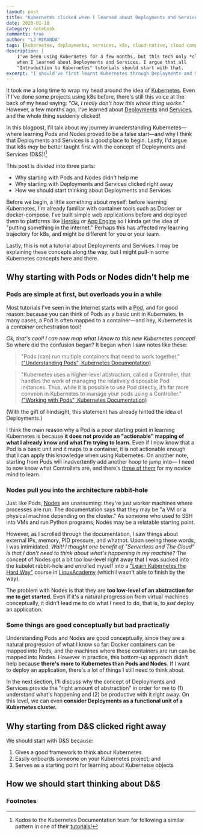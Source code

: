 ```yaml
---
layout: post
title: "Kubernetes clicked when I learned about Deployments and Services"
date: 2020-01-18
category: notebook
comments: true
author: "LJ MIRANDA"
tags: [kubernetes, deployments, services, k8s, cloud-native, cloud computing]
description: |
    I've been using Kubernetes for a few months, but this tech only *clicked*
    when I learned about Deployments and Services. I argue that all
    "Introduction to Kubernetes" tutorials should start with that.
excerpt: "I should've first learnt Kubernetes through Deployments and Services"
---
```



It took me a long time to wrap my head around the idea of
[Kubernetes](https://kubernetes.io/). Even if I've done some projects using k8s
before, there's still this voice at the back of my head saying: *"Ok, I really
don't how this whole thing works."* However, a few months ago, I've learned
about
[Deployments](https://kubernetes.io/docs/concepts/workloads/controllers/deployment/)
and
[Services](https://kubernetes.io/docs/concepts/services-networking/service/),
and the whole thing suddenly clicked!

In this blogpost, I'll talk about my journey in understanding Kubernetes&mdash;where
learning Pods and Nodes proved to be a false start&mdash;and why I think that
Deployments and Services is a good place to begin. Lastly, I'd argue that k8s
*may* be better taught first with the concept of Deployments and Services
(D&S)![^1] 


This post is divided into three parts:
- Why starting with Pods and Nodes didn't help me
- Why starting with Deployments and Services clicked right away
- How we should start thinking about Deployments and Services

Before we begin, a little something about myself: before learning Kubernetes,
I'm already familiar with container tools such as Docker or docker-compose.
I've built simple web applications before and deployed them to platforms like
[Heroku](https://www.heroku.com/) or [App Engine](https://cloud.google.com/appengine/) so I kinda get the idea of "putting something in the
internet." Perhaps this has affected my learning trajectory for k8s, and might
be different for you or your team.

Lastly, this is not a tutorial about Deployments and Services. I may be
explaining these concepts along the way, but I might pull-in some Kubernetes
concepts here and there.

## Why starting with Pods or Nodes didn't help me

### Pods are simple at first, but overloads you in a while

Most tutorials I've seen in the Internet starts with a
[Pod](https://kubernetes.io/docs/concepts/workloads/pods/pod/), and for good
reason: because you can think of Pods as a basic unit in Kubernetes. In many
cases, a Pod is often mapped to a container&mdash;and hey, Kubernetes is a
*container* orchestration tool! 

*Ok, that's cool! I can now map what I know to this new Kubernetes concept!* So
where did the confusion began? It began when I saw notes like these:

> "Pods (can) run multiple containers that need to work together." [("Understanding Pods", Kubernetes Documentation)](https://kubernetes.io/docs/concepts/workloads/pods/pod-overview/#understanding-pods)

<!-- Insert animation of "Ok sure, that's new I guess I can deal with that..." -->

> "Kubernetes uses a higher-level abstraction, called a Controller, that
> handles the work of managing the relatively disposable Pod instances. Thus,
> while it is possible to use Pod directly, it’s far more common in Kubernetes
> to manage your pods using a Controller." [("Working with Pods", Kubernetes
Documentation)](https://kubernetes.io/docs/concepts/workloads/pods/pod-overview/#working-with-pods)

<!-- Insert animation of "now I need to learn another concept just to apply
this new concept I've learned???" -->

(With the gift of hindsight, this statement has already hinted the
idea of Deployments.) 

I think the main reason why a Pod is a poor starting point in learning
Kubernetes is because **it does not provide an "actionable" mapping of what I
already know and what I'm trying to learn.** Even if I now know that a Pod is a
basic unit and it maps to a container, it is not actionable enough that I can
apply this knowledge when using Kubernetes. On another note, starting from Pods
will inadvertently add another hoop to jump into&mdash; I need to now know what
Controllers are, and there's [three of
them](https://kubernetes.io/docs/concepts/workloads/pods/pod-overview/#pods-and-controllers)
for my novice mind to learn.

### Nodes pull you into the architecture rabbit-hole

Just like Pods,
[Nodes](https://kubernetes.io/docs/concepts/architecture/nodes/) are
unassuming: they're just worker machines where processes are run. The
documentation says that they may be "a VM or a physical machine depending on the
cluster." As someone who used to SSH into VMs and run
Python programs, Nodes may be a relatable starting point.

<!-- Insert animation of me SSH-ing into VMs -->

However, as I scrolled through the documentation, I saw things about external
IPs, memory, PID pressure, and whatnot. Upon seeing these words, I was
intimidated. *Wait! I thought one benefit of "Serverless and The Cloud" is
that I don't need to think about what's happening in my machine?* The concept
of Nodes got a bit too low-level right away that I was sucked into the kubelet
rabbit-hole and enrolled myself into a ["Learn Kubernetes the Hard
Way"](https://github.com/kelseyhightower/kubernetes-the-hard-way) course in
[LinuxAcademy](https://linuxacademy.com/) (which I wasn't able to finish by the
way). 

The problem with Nodes is that they are **too low-level of an abstraction for
me to get started.** Even if it's a natural progression from virtual machines 
conceptually, it didn't lead me to do what I need to do, that is, to *just* deploy an
application. 

### Some things are good conceptually but bad practically 

Understanding Pods and Nodes are good conceptually, since they are a natural
progression of what I know so far: Docker containers can be mapped into Pods, and
the machines where these containers are run can be mapped into Nodes. However in
practice, this bottom-up approach didn't help because **there's more to
Kubernetes than Pods and Nodes**. If I want to deploy an application, there's
a lot of things I still need to think about. 

In the next section, I'll discuss why the concept of Deployments and Services
provide the "right amount of abstraction" in order for me to (1) understand
what's happening and (2) be productive with it right away. On this level, we can
even **consider Deployments as a functional unit of a Kubernetes cluster.**


## Why starting from D&S clicked right away


We should start with D&S because: 
1. Gives a good framework to think about Kubernetes 
2. Easily onboards someone on your Kubernetes project; and
3. Serves as a starting point for learning about Kubernetse objects

## How we should start thinking about D&S 

### Footnotes

[^1]: Kudos to the Kubernetes Documentation team for following a similar pattern in one of their [tutorials!](https://kubernetes.io/docs/tutorials/kubernetes-basics/)
